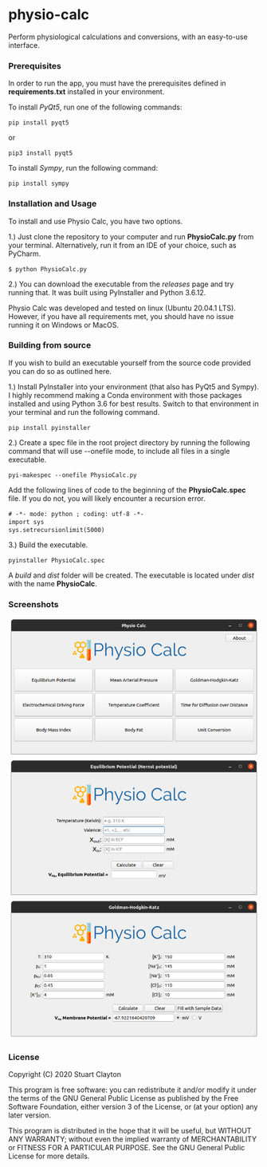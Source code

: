 # physio-calc
Perform physiological calculations and conversions, with an easy-to-use interface.

### Prerequisites 
In order to run the app, you must have the prerequisites defined in **requirements.txt** installed in your environment.

To install *PyQt5*, run one of the following commands:
~~~
pip install pyqt5
~~~

or

~~~
pip3 install pyqt5
~~~

To install *Sympy*, run the following command:
~~~
pip install sympy
~~~

### Installation and Usage
To install and use Physio Calc, you have two options.

1.) Just clone the repository to your computer and run **PhysioCalc.py** from your terminal. Alternatively, run it from an IDE of your choice, such as PyCharm.
~~~
$ python PhysioCalc.py
~~~

2.) You can download the executable from the *releases* page and try running that. It was built using PyInstaller and Python 3.6.12.

Physio Calc was developed and tested on linux (Ubuntu 20.04.1 LTS). However, if you have all requirements met, you should have no issue running it on Windows or MacOS.

### Building from source
If you wish to build an executable yourself from the source code provided you can do so as outlined here.

1.) Install PyInstaller into your environment (that also has PyQt5 and Sympy). I highly recommend making a Conda environment with those packages installed and using Python 3.6 for best results. Switch to that environment in your terminal and run the following command.
~~~
pip install pyinstaller
~~~

2.) Create a spec file in the root project directory by running the following command that will use --onefile mode, to include all files in a single executable.
~~~
pyi-makespec --onefile PhysioCalc.py
~~~

Add the following lines of code to the beginning of the **PhysioCalc.spec** file. If you do not, you will likely encounter a recursion error.
~~~
# -*- mode: python ; coding: utf-8 -*-
import sys
sys.setrecursionlimit(5000)
~~~

3.) Build the executable.
~~~
pyinstaller PhysioCalc.spec
~~~
A *build* and *dist* folder will be created. The executable is located under *dist* with the name **PhysioCalc**.

### Screenshots
![Main Menu](/screenshots/MainMenu.png)
![Nernst](/screenshots/Nernst.png)
![GHK](/screenshots/GHK.png)

### License

Copyright (C) 2020 Stuart Clayton

This program is free software: you can redistribute it and/or modify it under the terms of the GNU General Public License as published by the Free Software Foundation, either version 3 of the License, or (at your option) any later version.

This program is distributed in the hope that it will be useful, but WITHOUT ANY WARRANTY; without even the implied warranty of MERCHANTABILITY or FITNESS FOR A PARTICULAR PURPOSE. See the GNU General Public License for more details.
